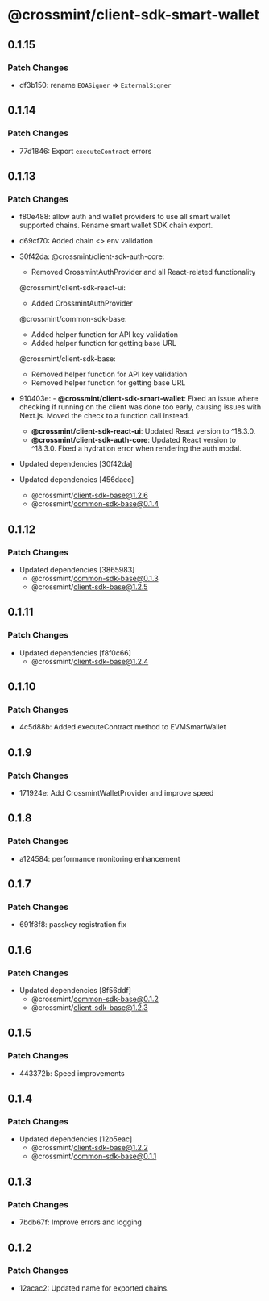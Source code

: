 # @crossmint/client-sdk-smart-wallet

## 0.1.15

### Patch Changes

-   df3b150: rename `EOASigner` => `ExternalSigner`

## 0.1.14

### Patch Changes

-   77d1846: Export `executeContract` errors

## 0.1.13

### Patch Changes

-   f80e488: allow auth and wallet providers to use all smart wallet supported chains. Rename smart wallet SDK chain export.
-   d69cf70: Added chain <> env validation
-   30f42da: @crossmint/client-sdk-auth-core:

    -   Removed CrossmintAuthProvider and all React-related functionality

    @crossmint/client-sdk-react-ui:

    -   Added CrossmintAuthProvider

    @crossmint/common-sdk-base:

    -   Added helper function for API key validation
    -   Added helper function for getting base URL

    @crossmint/client-sdk-base:

    -   Removed helper function for API key validation
    -   Removed helper function for getting base URL

-   910403e: - **@crossmint/client-sdk-smart-wallet**: Fixed an issue where checking if running on the client was done too early, causing issues with Next.js. Moved the check to a function call instead.
    -   **@crossmint/client-sdk-react-ui**: Updated React version to ^18.3.0.
    -   **@crossmint/client-sdk-auth-core**: Updated React version to ^18.3.0. Fixed a hydration error when rendering the auth modal.
-   Updated dependencies [30f42da]
-   Updated dependencies [456daec]
    -   @crossmint/client-sdk-base@1.2.6
    -   @crossmint/common-sdk-base@0.1.4

## 0.1.12

### Patch Changes

-   Updated dependencies [3865983]
    -   @crossmint/common-sdk-base@0.1.3
    -   @crossmint/client-sdk-base@1.2.5

## 0.1.11

### Patch Changes

-   Updated dependencies [f8f0c66]
    -   @crossmint/client-sdk-base@1.2.4

## 0.1.10

### Patch Changes

-   4c5d88b: Added executeContract method to EVMSmartWallet

## 0.1.9

### Patch Changes

-   171924e: Add CrossmintWalletProvider and improve speed

## 0.1.8

### Patch Changes

-   a124584: performance monitoring enhancement

## 0.1.7

### Patch Changes

-   691f8f8: passkey registration fix

## 0.1.6

### Patch Changes

-   Updated dependencies [8f56ddf]
    -   @crossmint/common-sdk-base@0.1.2
    -   @crossmint/client-sdk-base@1.2.3

## 0.1.5

### Patch Changes

-   443372b: Speed improvements

## 0.1.4

### Patch Changes

-   Updated dependencies [12b5eac]
    -   @crossmint/client-sdk-base@1.2.2
    -   @crossmint/common-sdk-base@0.1.1

## 0.1.3

### Patch Changes

-   7bdb67f: Improve errors and logging

## 0.1.2

### Patch Changes

-   12acac2: Updated name for exported chains.
